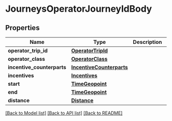 # JourneysOperatorJourneyIdBody

## Properties
Name | Type | Description | Notes
------------ | ------------- | ------------- | -------------
**operator_trip_id** | [**OperatorTripId**](OperatorTripId.md) |  | [optional] 
**operator_class** | [**OperatorClass**](OperatorClass.md) |  | 
**incentive_counterparts** | [**IncentiveCounterparts**](IncentiveCounterparts.md) |  | [optional] 
**incentives** | [**Incentives**](Incentives.md) |  | 
**start** | [**TimeGeopoint**](TimeGeopoint.md) |  | 
**end** | [**TimeGeopoint**](TimeGeopoint.md) |  | 
**distance** | [**Distance**](Distance.md) |  | 

[[Back to Model list]](../README.md#documentation-for-models) [[Back to API list]](../README.md#documentation-for-api-endpoints) [[Back to README]](../README.md)

